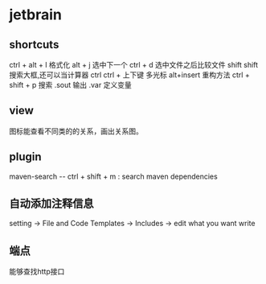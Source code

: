 # jetbrain
## shortcuts
ctrl + alt + l 格式化
alt + j 选中下一个
ctrl + d 选中文件之后比较文件
shift shift 搜索大框,还可以当计算器
ctrl ctrl + 上下键 多光标 
alt+insert 重构方法
ctrl + shift + p 搜索
.sout 输出
.var 定义变量
## view
图标能查看不同类的的关系，画出关系图。
## plugin
maven-search
    -- ctrl + shift + m : search maven dependencies
## 自动添加注释信息
setting -> File and Code Templates -> Includes -> edit what you want write
## 端点
能够查找http接口